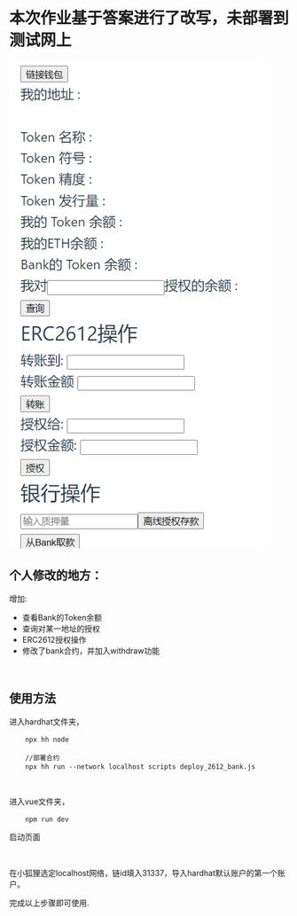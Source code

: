 # 本次作业基于答案进行了改写，未部署到测试网上

![show](页面.png)


## 个人修改的地方：<br>

增加:
- 查看Bank的Token余额
- 查询对某一地址的授权
- ERC2612授权操作
- 修改了bank合约，并加入withdraw功能


<br>

## 使用方法<br>

进入hardhat文件夹，
```
    npx hh node

    //部署合约
    npx hh run --network localhost scripts deploy_2612_bank.js
```

<br>

进入vue文件夹，
```
    npm run dev
```
启动页面

<br>

在小狐狸选定localhost网络，链id填入31337，导入hardhat默认账户的第一个账户。

完成以上步骤即可使用.